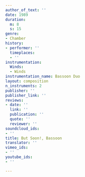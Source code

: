 ```yaml
---
author_of_text: ''
date: 1989
duration:
  m: 8
  s: 15
genre:
- Chamber
history:
- performer: ''
  timeplaces:
  - ''
instrumentation:
  Winds:
  - Winds
instrumentation_name: Bassoon Duo
layout: composition
n_instruments: 2
publisher: ''
publisher_link: ''
reviews:
- date: ''
  link: ''
  publication: ''
  quote: ''
  reviewer: ''
soundcloud_ids:
- ''
title: But Soon!, Bassoon
translator: ''
vimeo_ids:
- ''
youtube_ids:
- ''

---
```

